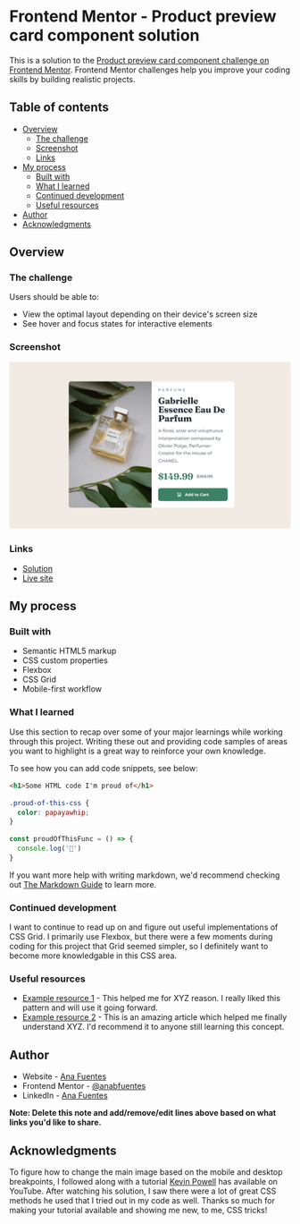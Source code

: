 # Frontend Mentor - Product preview card component solution

This is a solution to the [Product preview card component challenge on Frontend Mentor](https://www.frontendmentor.io/challenges/product-preview-card-component-GO7UmttRfa). Frontend Mentor challenges help you improve your coding skills by building realistic projects. 

## Table of contents

- [Overview](#overview)
  - [The challenge](#the-challenge)
  - [Screenshot](#screenshot)
  - [Links](#links)
- [My process](#my-process)
  - [Built with](#built-with)
  - [What I learned](#what-i-learned)
  - [Continued development](#continued-development)
  - [Useful resources](#useful-resources)
- [Author](#author)
- [Acknowledgments](#acknowledgments)

## Overview

### The challenge

Users should be able to:

- View the optimal layout depending on their device's screen size
- See hover and focus states for interactive elements

### Screenshot

![screenshot of my solution](/images/product-preview-card.png)

### Links

- [Solution](https://github.com/anabfuentes/product-preview-card)
- [Live site](https://your-live-site-url.com)

## My process

### Built with

- Semantic HTML5 markup
- CSS custom properties
- Flexbox
- CSS Grid
- Mobile-first workflow

### What I learned

Use this section to recap over some of your major learnings while working through this project. Writing these out and providing code samples of areas you want to highlight is a great way to reinforce your own knowledge.

To see how you can add code snippets, see below:

```html
<h1>Some HTML code I'm proud of</h1>
```
```css
.proud-of-this-css {
  color: papayawhip;
}
```
```js
const proudOfThisFunc = () => {
  console.log('🎉')
}
```

If you want more help with writing markdown, we'd recommend checking out [The Markdown Guide](https://www.markdownguide.org/) to learn more.

### Continued development

I want to continue to read up on and figure out useful implementations of CSS Grid. I primarily use Flexbox, but there were a few moments during coding for this project that Grid seemed simpler, so I definitely want to become more knowledgable in this CSS area.

### Useful resources

- [Example resource 1](https://www.example.com) - This helped me for XYZ reason. I really liked this pattern and will use it going forward.
- [Example resource 2](https://www.example.com) - This is an amazing article which helped me finally understand XYZ. I'd recommend it to anyone still learning this concept.

## Author

- Website - [Ana Fuentes](https://www.anafuentes.com/)
- Frontend Mentor - [@anabfuentes](https://www.frontendmentor.io/profile/anabfuentes)
- LinkedIn - [Ana Fuentes](https://www.linkedin.com/in/anafuentesdeveloper/)

**Note: Delete this note and add/remove/edit lines above based on what links you'd like to share.**

## Acknowledgments

To figure how to change the main image based on the mobile and desktop breakpoints, I followed along with a tutorial [Kevin Powell](https://youtube.com/kevinpowell) has available on YouTube. After watching his solution, I saw there were a lot of great CSS methods he used that I tried out in my code as well. Thanks so much for making your tutorial available and showing me new, to me, CSS tricks!

